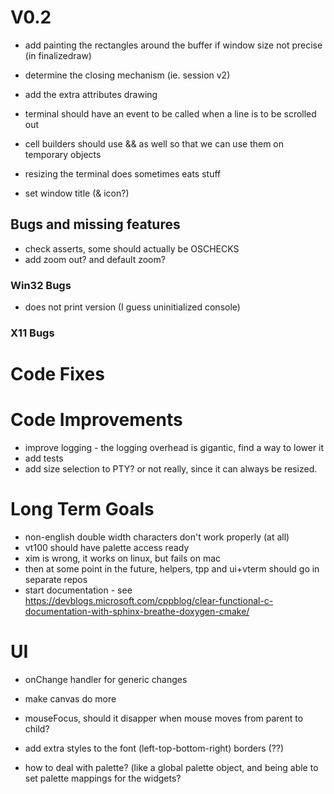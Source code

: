 ﻿# V0.2

- add painting the rectangles around the buffer if window size not precise (in finalizedraw)
- determine the closing mechanism (ie. session v2)
- add the extra attributes drawing
- terminal should have an event to be called when a line is to be scrolled out

- cell builders should use && as well so that we can use them on temporary objects
- resizing the terminal does sometimes eats stuff

- set window title (& icon?)

## Bugs and missing features

- check asserts, some should actually be OSCHECKS
- add zoom out? and default zoom? 

### Win32 Bugs

- does not print version (I guess uninitialized console)

### X11 Bugs

# Code Fixes

# Code Improvements 

- improve logging - the logging overhead is gigantic, find a way to lower it
- add tests
- add size selection to PTY? or not really, since it can always be resized. 

# Long Term Goals

- non-english double width characters don't work properly (at all)
- vt100 should have palette access ready
- xim is wrong, it works on linux, but fails on mac
- then at some point in the future, helpers, tpp and ui+vterm should go in separate repos
- start documentation - see https://devblogs.microsoft.com/cppblog/clear-functional-c-documentation-with-sphinx-breathe-doxygen-cmake/

# UI

- onChange handler for generic changes
- make canvas do more
- mouseFocus, should it disapper when mouse moves from parent to child? 

- add extra styles to the font (left-top-bottom-right) borders (??)
- how to deal with palette? (like a global palette object, and being able to set palette mappings for the widgets? 
